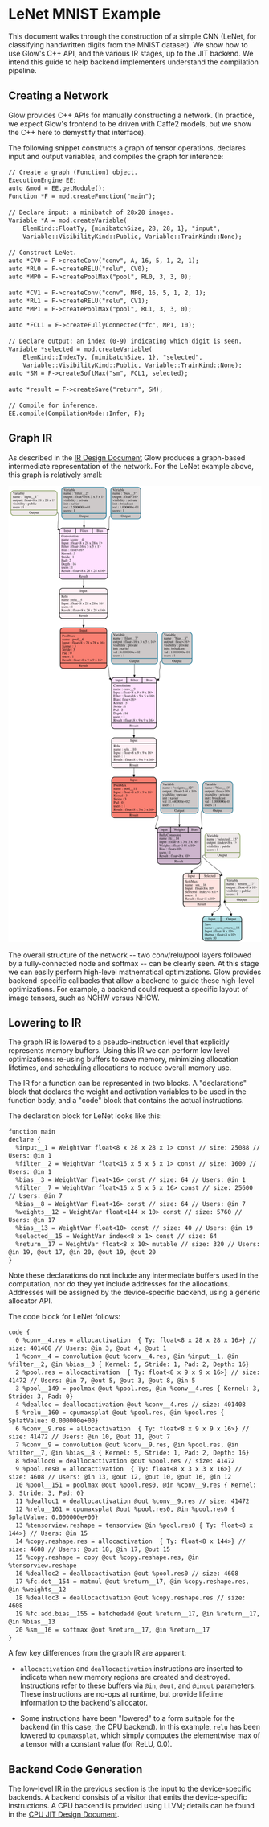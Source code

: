 # LeNet MNIST Example

This document walks through the construction of a simple CNN (LeNet, for
classifying handwritten digits from the MNIST dataset).  We show how to use
Glow's C++ API, and the various IR stages, up to the JIT backend.  We intend
this guide to help backend implementers understand the compilation pipeline.

## Creating a Network

Glow provides C++ APIs for manually constructing a network.  (In practice, we
expect Glow's frontend to be driven with Caffe2 models, but we show the C++ here
to demystify that interface).

The following snippet constructs a graph of tensor operations, declares input
and output variables, and compiles the graph for inference:

```
// Create a graph (Function) object.
ExecutionEngine EE;
auto &mod = EE.getModule();
Function *F = mod.createFunction("main");

// Declare input: a minibatch of 28x28 images.
Variable *A = mod.createVariable(
    ElemKind::FloatTy, {minibatchSize, 28, 28, 1}, "input",
    Variable::VisibilityKind::Public, Variable::TrainKind::None);

// Construct LeNet.
auto *CV0 = F->createConv("conv", A, 16, 5, 1, 2, 1);
auto *RL0 = F->createRELU("relu", CV0);
auto *MP0 = F->createPoolMax("pool", RL0, 3, 3, 0);

auto *CV1 = F->createConv("conv", MP0, 16, 5, 1, 2, 1);
auto *RL1 = F->createRELU("relu", CV1);
auto *MP1 = F->createPoolMax("pool", RL1, 3, 3, 0);

auto *FCL1 = F->createFullyConnected("fc", MP1, 10);

// Declare output: an index (0-9) indicating which digit is seen.
Variable *selected = mod.createVariable(
    ElemKind::IndexTy, {minibatchSize, 1}, "selected",
    Variable::VisibilityKind::Public, Variable::TrainKind::None);
auto *SM = F->createSoftMax("sm", FCL1, selected);

auto *result = F->createSave("return", SM);

// Compile for inference.
EE.compile(CompilationMode::Infer, F);
```

## Graph IR

As described in the [IR Design Document](IR.md) Glow produces a graph-based
intermediate representation of the network.  For the LeNet example above, this
graph is relatively small:

![](mnist.svg)

The overall structure of the network -- two conv/relu/pool layers followed by a
fully-connected node and softmax -- can be clearly seen.  At this stage we can
easily perform high-level mathematical optimizations.  Glow provides
backend-specific callbacks that allow a backend to guide these high-level
optimizations.  For example, a backend could request a specific layout of image
tensors, such as NCHW versus NHCW.

## Lowering to IR

The graph IR is lowered to a  pseudo-instruction level that explicitly
represents memory buffers.  Using this IR we can perform low level
optimizations: re-using buffers to save memory, minimizing allocation lifetimes,
and scheduling allocations to reduce overall memory use.

The IR for a function can be represented in two blocks.  A "declarations" block
that declares the weight and activation variables to be used in the function
body, and a "code" block that contains the actual instructions.

The declaration block for LeNet looks like this:
```
function main
declare {
  %input__1 = WeightVar float<8 x 28 x 28 x 1> const // size: 25088 // Users: @in 1
  %filter__2 = WeightVar float<16 x 5 x 5 x 1> const // size: 1600 // Users: @in 1
  %bias__3 = WeightVar float<16> const // size: 64 // Users: @in 1
  %filter__7 = WeightVar float<16 x 5 x 5 x 16> const // size: 25600 // Users: @in 7
  %bias__8 = WeightVar float<16> const // size: 64 // Users: @in 7
  %weights__12 = WeightVar float<144 x 10> const // size: 5760 // Users: @in 17
  %bias__13 = WeightVar float<10> const // size: 40 // Users: @in 19
  %selected__15 = WeightVar index<8 x 1> const // size: 64
  %return__17 = WeightVar float<8 x 10> mutable // size: 320 // Users: @in 19, @out 17, @in 20, @out 19, @out 20
}
```

Note these declarations do not include any intermediate buffers used in the
computation, nor do they yet include addresses for the allocations. Addresses
will be assigned by the device-specific backend, using a generic allocator API.


The code block for LeNet follows:
```
code {
  0 %conv__4.res = allocactivation  { Ty: float<8 x 28 x 28 x 16>} // size: 401408 // Users: @in 3, @out 4, @out 1
  1 %conv__4 = convolution @out %conv__4.res, @in %input__1, @in %filter__2, @in %bias__3 { Kernel: 5, Stride: 1, Pad: 2, Depth: 16}
  2 %pool.res = allocactivation  { Ty: float<8 x 9 x 9 x 16>} // size: 41472 // Users: @in 7, @out 5, @out 3, @out 8, @in 5
  3 %pool__149 = poolmax @out %pool.res, @in %conv__4.res { Kernel: 3, Stride: 3, Pad: 0}
  4 %dealloc = deallocactivation @out %conv__4.res // size: 401408
  5 %relu__160 = cpumaxsplat @out %pool.res, @in %pool.res { SplatValue: 0.000000e+00}
  6 %conv__9.res = allocactivation  { Ty: float<8 x 9 x 9 x 16>} // size: 41472 // Users: @in 10, @out 11, @out 7
  7 %conv__9 = convolution @out %conv__9.res, @in %pool.res, @in %filter__7, @in %bias__8 { Kernel: 5, Stride: 1, Pad: 2, Depth: 16}
  8 %dealloc0 = deallocactivation @out %pool.res // size: 41472
  9 %pool.res0 = allocactivation  { Ty: float<8 x 3 x 3 x 16>} // size: 4608 // Users: @in 13, @out 12, @out 10, @out 16, @in 12
  10 %pool__151 = poolmax @out %pool.res0, @in %conv__9.res { Kernel: 3, Stride: 3, Pad: 0}
  11 %dealloc1 = deallocactivation @out %conv__9.res // size: 41472
  12 %relu__161 = cpumaxsplat @out %pool.res0, @in %pool.res0 { SplatValue: 0.000000e+00}
  13 %tensorview.reshape = tensorview @in %pool.res0 { Ty: float<8 x 144>} // Users: @in 15
  14 %copy.reshape.res = allocactivation  { Ty: float<8 x 144>} // size: 4608 // Users: @out 18, @in 17, @out 15
  15 %copy.reshape = copy @out %copy.reshape.res, @in %tensorview.reshape
  16 %dealloc2 = deallocactivation @out %pool.res0 // size: 4608
  17 %fc.dot__154 = matmul @out %return__17, @in %copy.reshape.res, @in %weights__12
  18 %dealloc3 = deallocactivation @out %copy.reshape.res // size: 4608
  19 %fc.add.bias__155 = batchedadd @out %return__17, @in %return__17, @in %bias__13
  20 %sm__16 = softmax @out %return__17, @in %return__17
}
```

A few key differences from the graph IR are apparent:

* `allocactivation` and `deallocactivation` instructions are inserted to
  indicate when new memory regions are created and destroyed.  Instructions
  refer to these buffers via `@in`, `@out`, and `@inout` parameters.  These
  instructions are no-ops at runtime, but provide lifetime information to the
  backend's allocator.

* Some instructions have been "lowered" to a form suitable for the backend (in
  this case, the CPU backend).  In this example, `relu` has been lowered to
  `cpumaxsplat`, which simply computes the elementwise max of a tensor with a
  constant value (for ReLU, 0.0).

## Backend Code Generation

The low-level IR in the previous section is the input to the device-specific
backends.  A backend consists of a visitor that emits the device-specific
instructions.  A CPU backend is provided using LLVM; details can be found in the
[CPU JIT Design Document](JIT.md).